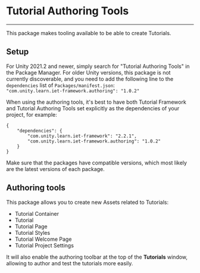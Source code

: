 # Tutorial Authoring Tools
---------
This package makes tooling available to be able to create Tutorials.

## Setup
For Unity 2021.2 and newer, simply search for "Tutorial Authoring Tools" in the Package Manager. For older Unity versions, this package is not currently discoverable,
and you need to add the following line to the `dependencies` list of `Packages/manifest.json`:  
`"com.unity.learn.iet-framework.authoring": "1.0.2"`

When using the authoring tools, it's best to have both Tutorial Framework and Tutorial Authoring Tools set explicitly as the dependencies of your project, for example:

    {
        "dependencies": {
            "com.unity.learn.iet-framework": "2.2.1",
            "com.unity.learn.iet-framework.authoring": "1.0.2"
        }
    }

Make sure that the packages have compatible versions, which most likely are the latest versions of each package.

## Authoring tools
This package allows you to create new Assets related to Tutorials:

- Tutorial Container
- Tutorial
- Tutorial Page
- Tutorial Styles
- Tutorial Welcome Page
- Tutorial Project Settings

It will also enable the authoring toolbar at the top of the **Tutorials** window, allowing to author and test the tutorials more easily.
